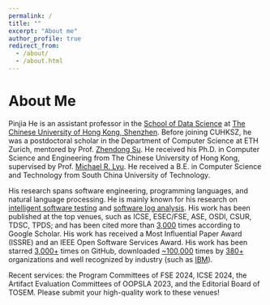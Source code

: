 ```yaml
---
permalink: /
title: ""
excerpt: "About me"
author_profile: true
redirect_from: 
  - /about/
  - /about.html
---
```


About Me
======
Pinjia He is an assistant professor in the [School of Data Science](https://sds.cuhk.edu.cn/en) at [The Chinese University of Hong Kong, Shenzhen](https://www.cuhk.edu.cn/en). Before joining CUHKSZ, he was a postdoctoral scholar in the Department of Computer Science at ETH Zurich, mentored by Prof. [Zhendong Su](http://web.cs.ucdavis.edu/~su/). He received his Ph.D. in Computer Science and Engineering from The Chinese University of Hong Kong, supervised by Prof. [Michael R. Lyu](https://www.cse.cuhk.edu.hk/lyu/home). He received a B.E. in Computer Science and Technology from South China University of Technology.

His research spans software engineering, programming languages, and natural language processing. He is mainly known for his research on [intelligent software testing](https://github.com/RobustNLP) and [software log analysis](https://github.com/logpai). His work has been published at the top venues, such as ICSE, ESEC/FSE, ASE, OSDI, CSUR, TDSC, TPDS; and has been cited more than [3,000](https://scholar.google.com/citations?user=vg0moI0AAAAJ&hl=en) times according to Google Scholar. His work has received a Most Influential Paper Award (ISSRE) and an IEEE Open Software Services Award. His work has been starred [3,000+](https://github.com/logpai) times on GitHub, downloaded [~100,000](https://zenodo.org/record/3227177) times by [380+](https://github.com/logpai/loghub/wiki/Loghub) organizations and well recognized by industry (such as [IBM](https://developer.ibm.com/blogs/how-mining-log-templates-can-help-ai-ops-in-cloud-scale-data-centers/)).

Recent services: the Program Committees of FSE 2024, ICSE 2024, the Artifact Evaluation Committees of OOPSLA 2023, and the Editorial Board of TOSEM. Please submit your high-quality work to these venues!
